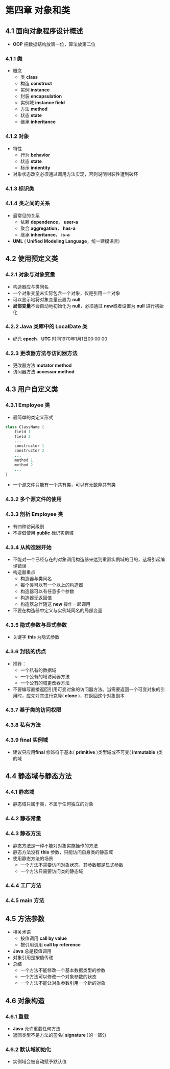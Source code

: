# 第四章 对象和类
## 4.1 面向对象程序设计概述
- **OOP** 把数据结构放第一位，算法放第二位
### 4.1.1 类
- 概念
	- 类 **class**
	- 构造 **construct**
	- 实例 **instance**
	- 封装 **encapsulation**
	- 实例域 **instance field**
	- 方法 **method**
	- 状态 **state**
	- 继承 **inheritance**
### 4.1.2 对象
- 特性
	- 行为 **behavior**
	- 状态 **state**
	- 标示 **indentity**
- 对象状态改变必须通过调用方法实现，否则说明封装性遭到破坏
### 4.1.3 标识类
### 4.1.4 类之间的关系
- 最常见的关系
	- 依赖  **dependence**， **user-a**
	- 聚合 **aggregation**， **has-a**
	- 继承 **inheritance**， **is-a**
- **UML** ( **Unified Modeling Language**，统一建模语言)
## 4.2 使用预定义类
### 4.2.1 对象与对象变量
- 构造器应与类同名
- 一个对象变量未实际包含一个对象，仅是引用一个对象
- 可以显示地将对象变量设置为 **null**
- **局部变量**不会自动地初始化为 **null**，必须通过 **new**或者设置为 **null** 进行初始化
### 4.2.2 **Java** 类库中的 **LocalDate** 类
- 纪元 **epoch**，**UTC** 时间1970年1月1日00:00:00
### 4.2.3 更改器方法与访问器方法
- 更改器方法 **mutator method**
- 访问器方法 **accessor method**
## 4.3 用户自定义类
### 4.3.1 **Employee** 类
- 最简单的类定义形式
``` java
class ClassName {
	field 1
	field 2
	...
	constructor 1
	constructor 2
	...
	method 1
	method 2
	...
}
```
- 一个源文件只能有一个共有类，可以有无数非共有类
### 4.3.2 多个源文件的使用
### 4.3.3 剖析 **Employee** 类
- 有四种访问级别
- 不提倡使用 **public** 标记实例域
### 4.3.4 从构造器开始
- 不能对一个已经存在的对象调用构造器来达到重置实例域的目的，这将引起编译错误
- 构造器重点
	- 构造器与类同名
	- 每个类可以有一个以上的构造器
	- 构造器可以有任意多个参数
	- 构造器无返回值
	- 构造器总伴随这 **new** 操作一起调用
- 不要在构造器中定义与实例域同名的局部变量
### 4.3.5 隐式参数与显式参数
- 关键字 **this** 为隐式参数
### 4.3.6 封装的优点
- 推荐：
	- 一个私有的数据域
	- 一个公有的域访问器方法
	- 一个公有的域更改器方法
- 不要编写直接返回引用可变对象的访问器方法。当需要返回一个可变对象的引用时，应先对其进行克隆( **clone** )，在返回这个对象副本
### 4.3.7 基于类的访问权限
### 4.3.8 私有方法
### 4.3.9 **final** 实例域
- 建议只应用**final** 修饰符于基本( **primitive** )类型域或不可变( **immutable** )类的域
## 4.4 静态域与静态方法
### 4.4.1 静态域
- 静态域只属于类，不属于任何独立的对象
### 4.4.2 静态常量
### 4.4.3 静态方法
- 静态方法是一种不能对对象实施操作的方法
- 静态方法没有 **this** 参数，只能访问自身类的静态域
- 使用静态方法的场景
	- 一个方法不需要访问对象状态，其参数都是显式参数
	- 一个方法只需要访问类的静态域
### 4.4.4 工厂方法
### 4.4.5 **main** 方法
## 4.5 方法参数
- 相关术语
	- 按值调用 **call by value**
	- 按引用调用 **call by reference**
- **Java** 总是按值调用
-  对象引用是按值传递
- 总结
	- 一个方法不能修改一个基本数据类型的参数
	- 一个方法可以修改一个对象参数的状态
	- 一个方法不能让对象参数引用一个新的对象
## 4.6 对象构造
### 4.6.1 重载
- **Java** 允许重载任何方法
- 返回类型不是方法的签名( **signature** )的一部分
### 4.6.2 默认域初始化
- 实例域会被自动赋予默认值
<!--stackedit_data:
eyJoaXN0b3J5IjpbMjEyNzYwNjI1NywtMTg1OTE2OTAzOSwxND
EwODAxOTY1LC02MjAwMTgzMTQsLTExMDMyNTY3OTAsMTUzNTYz
NzczMSwtMjEwMDMxNzkwMSwtNDQ5OTM4MzUsODE1OTkxNTk0LD
k3NjA5ODIwNywzNTQ3ODA3MzddfQ==
-->